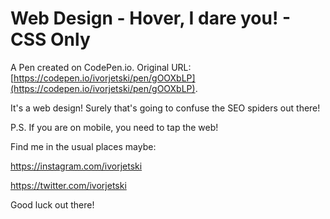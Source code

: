 # Web Design - Hover, I dare you! - CSS Only

A Pen created on CodePen.io. Original URL: [https://codepen.io/ivorjetski/pen/gOOXbLP](https://codepen.io/ivorjetski/pen/gOOXbLP).

It's a web design! Surely that's going to confuse the SEO spiders out there!

P.S. If you are on mobile, you need to tap the web!

Find me in the usual places maybe:


https://instagram.com/ivorjetski

https://twitter.com/ivorjetski

Good luck out there!